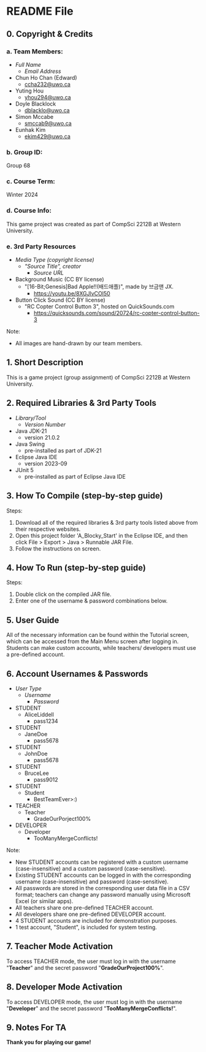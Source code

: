# README File

## 0. Copyright & Credits

### a. Team Members:

* *Full Name*
  * *Email Address*
* Chun Ho Chan (Edward)
  * ccha232@uwo.ca
* Yuting Hou
  * yhou294@uwo.ca
* Doyle Blacklock
  * dblacklo@uwo.ca
* Simon Mccabe
  * smccab9@uwo.ca
* Eunhak Kim
  * ekim429@uwo.ca

### b. Group ID:

Group 68  

### c. Course Term:

Winter 2024  

### d. Course Info:

This game project was created as part of CompSci 2212B at Western University.  

### e. 3rd Party Resources

* *Media Type (copyright license)*
  * *"Source Title", creator*
    * *Source URL*
* Background Music (CC BY license)
  * "[16-Bit;Genesis]Bad Apple!!(배드애플)", made by 브금맨 JX.
    * https://youtu.be/8XGJlvCOl50
* Button Click Sound (CC BY license)
  * "RC Copter Control Button 3", hosted on QuickSounds.com
    * https://quicksounds.com/sound/20724/rc-copter-control-button-3

Note:  
* All images are hand-drawn by our team members.  

## 1. Short Description

This is a game project (group assignment) of CompSci 2212B at Western University.  

## 2. Required Libraries & 3rd Party Tools

* *Library/Tool*
  * *Version Number*
* Java JDK-21
  * version 21.0.2
* Java Swing
  * pre-installed as part of JDK-21
* Eclipse Java IDE
  * version 2023-09
* JUnit 5
  * pre-installed as part of Eclipse Java IDE

## 3. How To Compile (step-by-step guide)

Steps:  
1. Download all of the required libraries & 3rd party tools listed above from their respective websites.  
2. Open this project folder 'A_Blocky_Start' in the Eclipse IDE, and then click File > Export > Java > Runnable JAR File.  
3. Follow the instructions on screen.  

## 4. How To Run (step-by-step guide)

Steps:  
1. Double click on the compiled JAR file.  
2. Enter one of the username & password combinations below.  

## 5. User Guide

All of the necessary information can be found within the Tutorial screen, which can be accessed from the Main Menu screen after logging in.  
Students can make custom accounts, while teachers/ developers must use a pre-defined account.  

## 6. Account Usernames & Passwords

* *User Type*
  * *Username*
    * *Password*
* STUDENT
  * AliceLiddell
    * pass1234
* STUDENT
  * JaneDoe
    * pass5678
* STUDENT
  * JohnDoe
    * pass5678
* STUDENT
  * BruceLee
    * pass9012
* STUDENT
  * Student
    * BestTeamEver>:)
* TEACHER
  * Teacher
    * GradeOurPorject100%
* DEVELOPER
  * Developer
    * TooManyMergeConflicts!

Note:  
* New STUDENT accounts can be registered with a custom username (case-insensitive) and a custom password (case-sensitive).  
* Existing STUDENT accounts can be logged in with the corresponding username (case-insensitive) and password (case-sensitive).  
* All passwords are stored in the corresponding user data file in a CSV format; teachers can change any password manually using Microsoft Excel (or similar apps).  
* All teachers share one pre-defined TEACHER account.  
* All developers share one pre-defined DEVELOPER account.  
* 4 STUDENT accounts are included for demonstration purposes.  
* 1 test account, "Student", is included for system testing.  

## 7. Teacher Mode Activation

To access TEACHER mode, the user must log in with the username "**Teacher**" and the secret password "**GradeOurProject100%**".  

## 8. Developer Mode Activation

To access DEVELOPER mode, the user must log in with the username "**Developer**" and the secret password "**TooManyMergeConflicts!**".  

## 9. Notes For TA

**Thank you for playing our game!**  